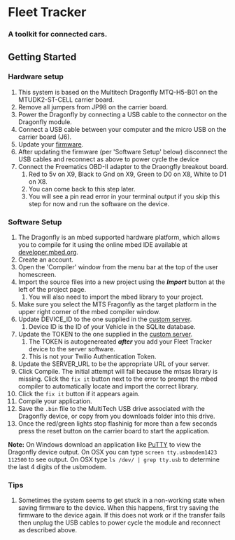 # Fleet Tracker
### A toolkit for connected cars.

## Getting Started
### Hardware setup
1. This system is based on the Multitech Dragonfly MTQ-H5-B01 on the MTUDK2-ST-CELL carrier board.
2. Remove all jumpers from JP98 on the carrier board.
3. Power the Dragonfly by connecting a USB cable to the connector on the Dragonfly module.
4. Connect a USB cable between your computer and the micro USB on the carrier board (J6).
5. Update your [firmware](https://developer.mbed.org/teams/ST/wiki/Nucleo-Firmware).
6. After updating the firmware (per 'Software Setup' below) disconnect the USB cables and reconnect as above to power cycle the device
7. Connect the Freematics OBD-II adapter to the Draongfly breakout board.
	1. Red to 5v on X9, Black to Gnd on X9, Green to D0 on X8, White to D1 on X8.
	2. You can come back to this step later.
	3. You will see a pin read error in your terminal output if you skip this step for now and run the software on the device.

### Software Setup
1. The Dragonfly is an mbed supported hardware platform, which allows you to compile for it using the online mbed IDE available at [developer.mbed.org](https://developer.mbed.org/).
2. Create an account.
3. Open the 'Compiler' window from the menu bar at the top of the user homescreen.
4. Import the source files into a new project using the ***Import*** button at the left of the project page.
  	1. You will also need to import the mbed library to your project.
5. Make sure you select the MTS Fragonfly as the target platform in the upper right corner of the mbed compiler window.
6. Update DEVICE_ID to the one supplied in the [custom server](../node).
	1. Device ID is the ID of your Vehicle in the SQLite database. 
7. Update the TOKEN to the one supplied in the [custom server](../node).
	1. The TOKEN is autogenereated ***after*** you add your Fleet Tracker device to the server software.
	2. This is not your Twilio Authentication Token. 
8. Update the SERVER_URL to be the appropriate URL of your server.
9. Click Compile. The initial attempt will fail because the mtsas library is missing. Click the `fix it` button next to the error to prompt the mbed compiler to automatically locate and import the correct library.
10. Click the `fix it` button if it appears again.
11. Compile your application.
12. Save the `.bin` file to the MultiTech USB drive associated with the Dragonfly device, or copy from you downloads folder into this drive.
13. Once the red/green lights stop flashinig for more than a few seconds press the reset button on the carrier board to start the application.

****Note:**** On Windows download an application like [PuTTY](http://www.putty.org/) to view the Dragonfly device output.
On OSX you can type `screen tty.usbmodem1423 112500` to see output. On OSX type `ls /dev/ | grep tty.usb` to determine the last 4 digits of the usbmodem.

### Tips
1. Sometimes the system seems to get stuck in a non-working state when saving firmware to the device. When this happens, first try saving the firmware to the device again. If this does not work or if the transfer fails then unplug the USB cables to power cycle the module and reconnect as described above.
